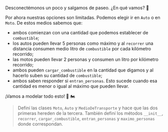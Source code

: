 Desconectémonos un poco y salgamos de paseo. ¿En qué vamos? :thinking:

Por ahora nuestras opciones son limitadas. Podemos elegir ir en `Auto` o en `Moto`. De estos medios sabemos que: 

* ambos comienzan con una cantidad que podemos establecer de `combustible`;
* los autos pueden llevar 5 personas como máximo y al `recorrer` una distancia consumen medio litro de `combustible` por cada kilómetro recorrido;
* las motos pueden llevar 2 personas y consumen un litro por kilómetro recorrido;
* ambos pueden `cargar_combustible` en la cantidad que digamos y al hacerlo suben su cantidad de `combustible`;
* ambos saben responder si `entran_personas`. Esto sucede cuando esa cantidad es menor o igual al máximo que pueden llevar.

¡Vamos a modelar todo esto! :red_car: :motorcycle:

> Definí las clases `Moto`, `Auto` y `MedioDeTransporte` y hace que las dos primeras hereden de la tercera. También definí los métodos `__init__`, `recorrer`, `cargar_combustible`, `entran_personas` y `maximo_personas` donde correspondan.
